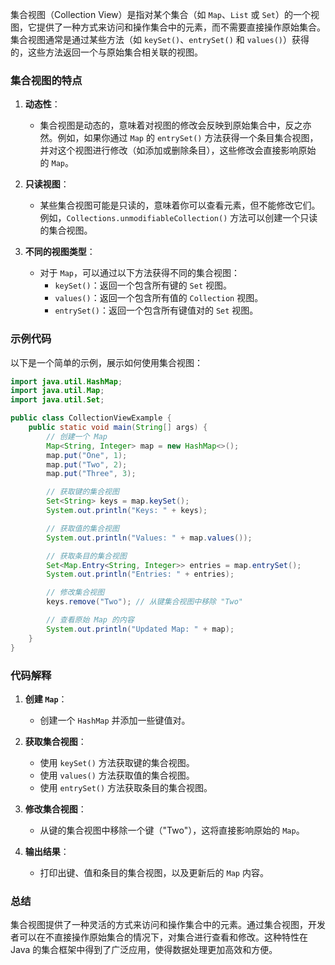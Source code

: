 集合视图（Collection View）是指对某个集合（如 `Map`、`List` 或 `Set`）的一个视图，它提供了一种方式来访问和操作集合中的元素，而不需要直接操作原始集合。集合视图通常是通过某些方法（如 `keySet()`、`entrySet()` 和 `values()`）获得的，这些方法返回一个与原始集合相关联的视图。

### 集合视图的特点

1. **动态性**：
    
    - 集合视图是动态的，意味着对视图的修改会反映到原始集合中，反之亦然。例如，如果你通过 `Map` 的 `entrySet()` 方法获得一个条目集合视图，并对这个视图进行修改（如添加或删除条目），这些修改会直接影响原始的 `Map`。
2. **只读视图**：
    
    - 某些集合视图可能是只读的，意味着你可以查看元素，但不能修改它们。例如，`Collections.unmodifiableCollection()` 方法可以创建一个只读的集合视图。
3. **不同的视图类型**：
    
    - 对于 `Map`，可以通过以下方法获得不同的集合视图：
        - `keySet()`：返回一个包含所有键的 `Set` 视图。
        - `values()`：返回一个包含所有值的 `Collection` 视图。
        - `entrySet()`：返回一个包含所有键值对的 `Set` 视图。

### 示例代码

以下是一个简单的示例，展示如何使用集合视图：

```java
import java.util.HashMap;
import java.util.Map;
import java.util.Set;

public class CollectionViewExample {
    public static void main(String[] args) {
        // 创建一个 Map
        Map<String, Integer> map = new HashMap<>();
        map.put("One", 1);
        map.put("Two", 2);
        map.put("Three", 3);

        // 获取键的集合视图
        Set<String> keys = map.keySet();
        System.out.println("Keys: " + keys);

        // 获取值的集合视图
        System.out.println("Values: " + map.values());

        // 获取条目的集合视图
        Set<Map.Entry<String, Integer>> entries = map.entrySet();
        System.out.println("Entries: " + entries);

        // 修改集合视图
        keys.remove("Two"); // 从键集合视图中移除 "Two"

        // 查看原始 Map 的内容
        System.out.println("Updated Map: " + map);
    }
}
```

### 代码解释

1. **创建 `Map`**：
    
    - 创建一个 `HashMap` 并添加一些键值对。
2. **获取集合视图**：
    
    - 使用 `keySet()` 方法获取键的集合视图。
    - 使用 `values()` 方法获取值的集合视图。
    - 使用 `entrySet()` 方法获取条目的集合视图。
3. **修改集合视图**：
    
    - 从键的集合视图中移除一个键（"Two"），这将直接影响原始的 `Map`。
4. **输出结果**：
    
    - 打印出键、值和条目的集合视图，以及更新后的 `Map` 内容。

### 总结

集合视图提供了一种灵活的方式来访问和操作集合中的元素。通过集合视图，开发者可以在不直接操作原始集合的情况下，对集合进行查看和修改。这种特性在 Java 的集合框架中得到了广泛应用，使得数据处理更加高效和方便。